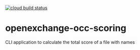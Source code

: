 [![cloud build status](https://storage.googleapis.com/github.scoring.occ.openexchange.io/build/master.svg)](https://storage.googleapis.com/github.scoring.occ.openexchange.io/build/master.svg)
# openexchange-occ-scoring
CLI application to calculate the total score of a file with names
